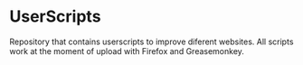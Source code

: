# UserScripts
Repository that contains userscripts to improve diferent websites. All scripts work at the moment of upload with Firefox and Greasemonkey.
